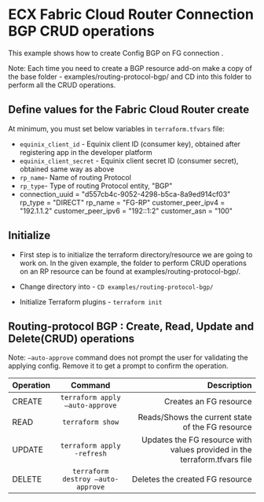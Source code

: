 # ECX Fabric Cloud Router Connection BGP CRUD operations
This example shows how to create Config BGP on FG connection .

Note: Each time you need to create a BGP resource add-on
make a copy of the base folder - examples/routing-protocol-bgp/ and CD into this folder to perform all the CRUD operations.

## Define values for the Fabric Cloud Router create
At minimum, you must set below variables in `terraform.tfvars` file:
- `equinix_client_id` - Equinix client ID (consumer key), obtained after
  registering app in the developer platform
- `equinix_client_secret` - Equinix client secret ID (consumer secret),
  obtained same way as above
- `rp_name`- Name of routing Protocol
- `rp_type`- Type of routing Protocol entity, "BGP"
- connection_uuid = "d557cb4c-9052-4298-b5ca-8a9ed914cf03"
  rp_type = "DIRECT"
  rp_name = "FG-RP"
  customer_peer_ipv4 = "192.1.1.2"
  customer_peer_ipv6 = "192::1:2"
  customer_asn = "100"

## Initialize
- First step is to initialize the terraform directory/resource we are going to work on.
  In the given example, the folder to perform CRUD operations on an RP resource can be found at examples/routing-protocol-bgp/.

- Change directory into - `CD examples/routing-protocol-bgp/`
- Initialize Terraform plugins - `terraform init`

## Routing-protocol BGP : Create, Read, Update and Delete(CRUD) operations
Note: `–auto-approve` command does not prompt the user for validating the applying config. Remove it to get a prompt to confirm the operation.

| Operation |              Command              |                                                               Description |
|:----------|:---------------------------------:|--------------------------------------------------------------------------:|
| CREATE    |  `terraform apply –auto-approve`  |                                                    Creates an FG resource |
| READ      |         `terraform show`          |                          Reads/Shows the current state of the FG resource |
| UPDATE    |    `terraform apply -refresh`     | Updates the FG resource with values provided in the terraform.tfvars file |
| DELETE    | `terraform destroy –auto-approve` |                                           Deletes the created FG resource |